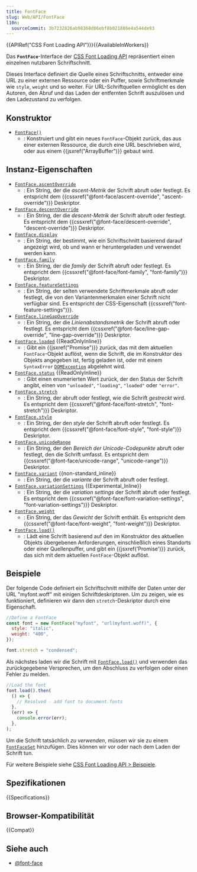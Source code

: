 ```yaml
---
title: FontFace
slug: Web/API/FontFace
l10n:
  sourceCommit: 3b7232826ab98368d06ebf8b021886e4a544de93
---
```


{{APIRef("CSS Font Loading API")}}{{AvailableInWorkers}}

Das **`FontFace`**-Interface der [CSS Font Loading API](/de/docs/Web/API/CSS_Font_Loading_API) repräsentiert einen einzelnen nutzbaren Schriftschnitt.

Dieses Interface definiert die Quelle eines Schriftschnitts, entweder eine URL zu einer externen Ressource oder ein Puffer, sowie Schriftmerkmale wie `style`, `weight` und so weiter.
Für URL-Schriftquellen ermöglicht es den Autoren, den Abruf und das Laden der entfernten Schrift auszulösen und den Ladezustand zu verfolgen.

## Konstruktor

- [`FontFace()`](/de/docs/Web/API/FontFace/FontFace)
  - : Konstruiert und gibt ein neues `FontFace`-Objekt zurück, das aus einer externen Ressource, die durch eine URL beschrieben wird, oder aus einem {{jsxref("ArrayBuffer")}} gebaut wird.

## Instanz-Eigenschaften

- [`FontFace.ascentOverride`](/de/docs/Web/API/FontFace/ascentOverride)
  - : Ein String, der die _ascent-Metrik_ der Schrift abruft oder festlegt. Es entspricht dem {{cssxref("@font-face/ascent-override", "ascent-override")}} Deskriptor.
- [`FontFace.descentOverride`](/de/docs/Web/API/FontFace/descentOverride)
  - : Ein String, der die _descent-Metrik_ der Schrift abruft oder festlegt. Es entspricht dem {{cssxref("@font-face/descent-override", "descent-override")}} Deskriptor.
- [`FontFace.display`](/de/docs/Web/API/FontFace/display)
  - : Ein String, der bestimmt, wie ein Schriftschnitt basierend darauf angezeigt wird, ob und wann er heruntergeladen und verwendet werden kann.
- [`FontFace.family`](/de/docs/Web/API/FontFace/family)
  - : Ein String, der die _family_ der Schrift abruft oder festlegt. Es entspricht dem {{cssxref("@font-face/font-family", "font-family")}} Deskriptor.
- [`FontFace.featureSettings`](/de/docs/Web/API/FontFace/featureSettings)
  - : Ein String, der selten verwendete Schriftmerkmale abruft oder festlegt, die von den Variantenmerkmalen einer Schrift nicht verfügbar sind. Es entspricht der CSS-Eigenschaft {{cssxref("font-feature-settings")}}.
- [`FontFace.lineGapOverride`](/de/docs/Web/API/FontFace/lineGapOverride)
  - : Ein String, der die _Linienabstandsmetrik_ der Schrift abruft oder festlegt. Es entspricht dem {{cssxref("@font-face/line-gap-override", "line-gap-override")}} Deskriptor.
- [`FontFace.loaded`](/de/docs/Web/API/FontFace/loaded) {{ReadOnlyInline}}
  - : Gibt ein {{jsxref("Promise")}} zurück, das mit dem aktuellen `FontFace`-Objekt auflöst, wenn die Schrift, die im Konstruktor des Objekts angegeben ist, fertig geladen ist, oder mit einem `SyntaxError` [`DOMException`](/de/docs/Web/API/DOMException) abgelehnt wird.
- [`FontFace.status`](/de/docs/Web/API/FontFace/status) {{ReadOnlyInline}}
  - : Gibt einen enumerierten Wert zurück, der den Status der Schrift angibt, einen von `"unloaded"`, `"loading"`, `"loaded"` oder `"error"`.
- [`FontFace.stretch`](/de/docs/Web/API/FontFace/stretch)
  - : Ein String, der abruft oder festlegt, wie die Schrift _gestreckt_ wird. Es entspricht dem {{cssxref("@font-face/font-stretch", "font-stretch")}} Deskriptor.
- [`FontFace.style`](/de/docs/Web/API/FontFace/style)
  - : Ein String, der den _style_ der Schrift abruft oder festlegt. Es entspricht dem {{cssxref("@font-face/font-style", "font-style")}} Deskriptor.
- [`FontFace.unicodeRange`](/de/docs/Web/API/FontFace/unicodeRange)
  - : Ein String, der den _Bereich der Unicode-Codepunkte_ abruft oder festlegt, den die Schrift umfasst. Es entspricht dem {{cssxref("@font-face/unicode-range", "unicode-range")}} Deskriptor.
- [`FontFace.variant`](/de/docs/Web/API/FontFace/variant) {{non-standard_inline}}
  - : Ein String, der die _variante_ der Schrift abruft oder festlegt.
- [`FontFace.variationSettings`](/de/docs/Web/API/FontFace/variationSettings) {{Experimental_Inline}}
  - : Ein String, der die _variation settings_ der Schrift abruft oder festlegt. Es entspricht dem {{cssxref("@font-face/font-variation-settings", "font-variation-settings")}} Deskriptor.
- [`FontFace.weight`](/de/docs/Web/API/FontFace/weight)
  - : Ein String, der das _Gewicht_ der Schrift enthält. Es entspricht dem {{cssxref("@font-face/font-weight", "font-weight")}} Deskriptor.
- [`FontFace.load()`](/de/docs/Web/API/FontFace/load)
  - : Lädt eine Schrift basierend auf den im Konstruktor des aktuellen Objekts übergebenen Anforderungen, einschließlich eines Standorts oder einer Quellenpuffer, und gibt ein {{jsxref('Promise')}} zurück, das sich mit dem aktuellen `FontFace`-Objekt auflöst.

## Beispiele

Der folgende Code definiert ein Schriftschnitt mithilfe der Daten unter der URL "myfont.woff" mit einigen Schriftdeskriptoren.
Um zu zeigen, wie es funktioniert, definieren wir dann den `stretch`-Deskriptor durch eine Eigenschaft.

```js
//Define a FontFace
const font = new FontFace("myfont", "url(myfont.woff)", {
  style: "italic",
  weight: "400",
});

font.stretch = "condensed";
```

Als nächstes laden wir die Schrift mit [`FontFace.load()`](/de/docs/Web/API/FontFace/load) und verwenden das zurückgegebene Versprechen, um den Abschluss zu verfolgen oder einen Fehler zu melden.

```js
//Load the font
font.load().then(
  () => {
    // Resolved - add font to document.fonts
  },
  (err) => {
    console.error(err);
  },
);
```

Um die Schrift tatsächlich _zu verwenden_, müssen wir sie zu einem [`FontFaceSet`](/de/docs/Web/API/FontFaceSet) hinzufügen.
Dies können wir vor oder nach dem Laden der Schrift tun.

Für weitere Beispiele siehe [CSS Font Loading API > Beispiele](/de/docs/Web/API/CSS_Font_Loading_API#examples).

## Spezifikationen

{{Specifications}}

## Browser-Kompatibilität

{{Compat}}

## Siehe auch

- [@font-face](/de/docs/Web/CSS/@font-face)
